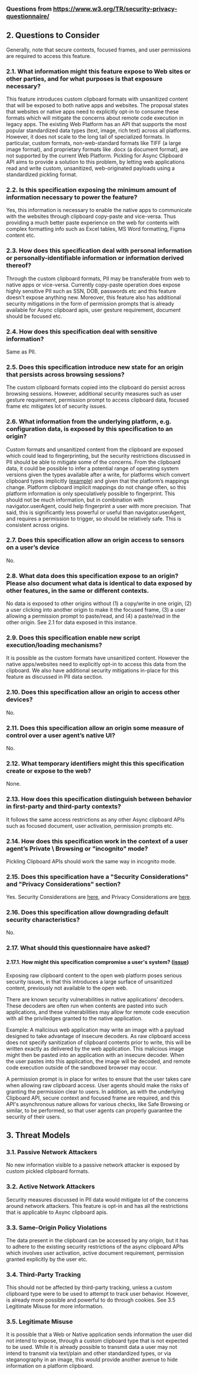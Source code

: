 ### Questions from https://www.w3.org/TR/security-privacy-questionnaire/

## 2. Questions to Consider

Generally, note that secure contexts, focused frames, and user permissions are required to access this feature.

### 2.1. What information might this feature expose to Web sites or other parties, and for what purposes is that exposure necessary?

This feature introduces custom clipboard formats with unsanitized content that will be exposed to both native apps and websites. The proposal states that websites
or native apps need to explicitly opt-in to consume these formats which will mitigate the concerns about remote code execution in legacy apps.
The existing Web Platform has an API that supports the most popular standardized data types (text, image, rich text) across all platforms. However, it does not scale to the long tail of specialized formats. In particular, custom formats, non-web-standard formats like TIFF (a large image format), and proprietary formats like .docx (a document format), are not supported by the current Web Platform. Pickling for Async Clipboard API aims to provide a solution to this problem, by letting web applications read and write custom, unsanitized, web-originated payloads using a standardized pickling format.

### 2.2. Is this specification exposing the minimum amount of information necessary to power the feature?

Yes, this information is necessary to enable the native apps to communicate with the websites through clipboard copy-paste and vice-versa. Thus providing a much better paste experience on the web for contents with complex formatting info such as Excel tables, MS Word formatting, Figma content etc.

### 2.3. How does this specification deal with personal information or personally-identifiable information or information derived thereof?

Through the custom clipboard formats, PII may be transferable from web to native apps or vice-versa. Currently copy-paste operation does expose highly sensitive PII such as SSN, DOB, passwords etc and this feature doesn't expose anything new. Moreover, this feature also has additional security mitigations in the form of permission prompts that is already available for Async clipboard apis, user gesture requirement, document should be focused etc.

### 2.4. How does this specification deal with sensitive information?

Same as PII.

### 2.5. Does this specification introduce new state for an origin that persists across browsing sessions?

The custom clipboard formats copied into the clipboard do persist across browsing sessions. However, additional security measures such as user gesture requirement, permission prompt to access clipboard data, focused frame etc mitigates lot of security issues.

### 2.6. What information from the underlying platform, e.g. configuration data, is exposed by this specification to an origin?

Custom formats and unsanitized content from the clipboard are exposed which could lead to fingerprinting, but the security restrictions discussed in PII should be able to mitigate some of the concerns. From the clipboard data, it could be possible to infer a potential range of operating system versions given the types available after a write, for platforms which convert clipboard types implicitly ([example](https://docs.microsoft.com/en-us/windows/win32/dataxchg/clipboard-formats#synthesized-clipboard-formats)) and given that the platform’s mappings change. Platform clipboard implicit mappings do not change often, so this platform information is only speculatively possible to fingerprint. This should not be much information, but in combination with navigator.userAgent, could help fingerprint a user with more precision. That said, this is significantly less powerful or useful than navigator.userAgent, and requires a permission to trigger, so should be relatively safe. This is consistent across origins.

### 2.7. Does this specification allow an origin access to sensors on a user’s device

No.

### 2.8. What data does this specification expose to an origin? Please also document what data is identical to data exposed by other features, in the same or different contexts.

No data is exposed to other origins without (1) a copy/write in one origin, (2) a user clicking into another origin to make it the focused frame, (3) a user allowing a permission prompt to paste/read, and (4) a paste/read in the other origin. See 2.1 for data exposed in this instance.


### 2.9. Does this specification enable new script execution/loading mechanisms?

It is possible as the custom formats have unsanitized content. However the native apps/websites need to explicitly opt-in to access this data from the clipboard. We also have additional security mitigations in-place for this feature as discussed in PII data section.

### 2.10. Does this specification allow an origin to access other devices?

No.

### 2.11. Does this specification allow an origin some measure of control over a user agent’s native UI?

No.

### 2.12. What temporary identifiers might this this specification create or expose to the web?

None.

### 2.13. How does this specification distinguish between behavior in first-party and third-party contexts?

It follows the same access restrictions as any other Async clipboard APIs such as focused document, user activation, permission prompts etc.

### 2.14. How does this specification work in the context of a user agent’s Private \ Browsing or "incognito" mode?

Pickling Clipboard APIs should work the same way in incognito mode.

### 2.15. Does this specification have a "Security Considerations" and "Privacy Considerations" section?

Yes. Security Considerations are [here](https://www.w3.org/TR/clipboard-apis/#security), and Privacy Considerations are [here](https://www.w3.org/TR/clipboard-apis/#privacy).

### 2.16. Does this specification allow downgrading default security characteristics?

No.

### 2.17. What should this questionnaire have asked?

#### 2.17.1. How might this specification compromise a user's system? ([issue](https://github.com/dway123/raw-clipboard-access/issues/3))

Exposing raw clipboard content to the open web platform poses serious security issues, in that this introduces a large surface of unsanitized content, previously not available to the open web.

There are known security vulnerabilities in native applications' decoders. These decoders are often run when contents are pasted into such applications, and these vulnerabilities may allow for remote code execution with all the priviledges granted to the native application.

Example: A malicious web application may write an image with a payload designed to take advantage of insecure decoders. As raw clipboard access does not specify sanitization of clipboard contents prior to write, this will be written exactly as delivered by the web application. This malicious image might then be pasted into an application with an insecure decoder. When the user pastes into this application, the image will be decoded, and remote code execution outside of the sandboxed browser may occur. 

A permission prompt is in place for writes to ensure that the user takes care when allowing raw clipboard access. User agents should make the risks of granting the permission clear to users. In addition, as with the underlying Clipboard API, secure context and focused frame are required, and this API's asynchronous nature allows for various checks, like Safe Browsing or similar, to be performed, so that user agents can properly guarantee the security of their users.

## 3. Threat Models

### 3.1. Passive Network Attackers

No new information visible to a passive network attacker is exposed by custom pickled clipboard formats.

### 3.2. Active Network Attackers

Security measures discussed in PII data would mitigate lot of the concerns around network attackers. This feature is opt-in and has all the restrictions that is applicable to Async clipboard apis.

### 3.3. Same-Origin Policy Violations

The data present in the clipboard can be accessed by any origin, but it has to adhere to the existing security restrictions of the async clipboard APIs which involves user activation, active document requirement, permission granted explicitly by the user etc.

### 3.4. Third-Party Tracking

This should not be affected by third-party tracking, unless a custom clipboard type were to be used to attempt to track user behavior. However, is already more possible and powerful to do through cookies. See 3.5 Legitimate Misuse for more information.

### 3.5. Legitimate Misuse

It is possible that a Web or Native application sends information the user did not intend to expose, through a custom clipboard type that is not expected to be used. While it is already possible to transmit data a user may not intend to transmit via text/plain and other standardized types, or via steganography in an image, this would provide another avenue to hide information on a platform clipboard.